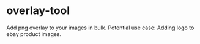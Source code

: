 # overlay-tool
Add png overlay to your images in bulk. Potential use case: Adding logo to ebay product images.
